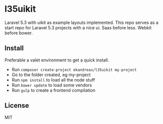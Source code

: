 # l35uikit
Laravel 5.3 with uikit as example layouts implemented.
This repo serves as a start repo for Laravel 5.3 projects with a nice ui.
Saas before less. Webkit before bower.

## Install
Preferable a valet environment to get a quick install.
* Run `composer create-project ekandreas/l35uikit my-project`
* Go to the folder created, eg my-project
* Run `npm install` to load all the node stuff
* Run `bower update` to load some vendors 
* Run `gulp` to create a frontend compilation 

## License
MIT